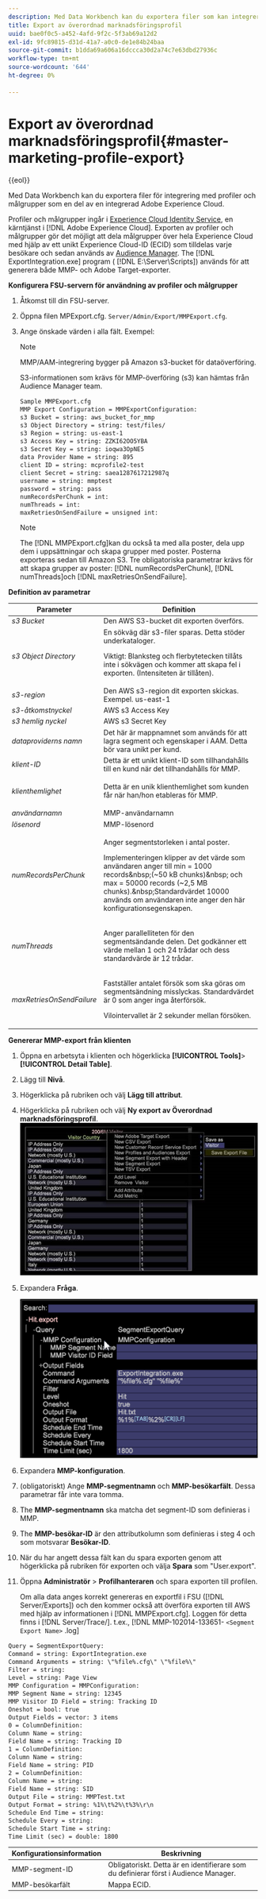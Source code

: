 ```yaml
---
description: Med Data Workbench kan du exportera filer som kan integreras med profilerna och publikens export som en del av en integrerad Adobe Experience Cloud.
title: Export av överordnad marknadsföringsprofil
uuid: bae0f0c5-a452-4afd-9f2c-5f3ab69a12d2
exl-id: 9fc89815-d31d-41a7-a0c0-de1e84b24baa
source-git-commit: b1dda69a606a16dccca30d2a74c7e63dbd27936c
workflow-type: tm+mt
source-wordcount: '644'
ht-degree: 0%

---
```


# Export av överordnad marknadsföringsprofil{#master-marketing-profile-export}

{{eol}}

Med Data Workbench kan du exportera filer för integrering med profiler och målgrupper som en del av en integrerad Adobe Experience Cloud.

<!-- <a id="section_731922BC8628479198A41EF3EA72F2FF"></a> -->

Profiler och målgrupper ingår i [Experience Cloud Identity Service](https://experienceleague.adobe.com/docs/id-service/using/home.html), en kärntjänst i [!DNL Adobe Experience Cloud]. Exporten av profiler och målgrupper gör det möjligt att dela målgrupper över hela Experience Cloud med hjälp av ett unikt Experience Cloud-ID (ECID) som tilldelas varje besökare och sedan används av [Audience Manager](https://experienceleague.adobe.com/docs/audience-manager/user-guide/aam-home.html). The [!DNL ExportIntegration.exe] program ( [!DNL E:\Server\Scripts]) används för att generera både MMP- och Adobe Target-exporter.

**Konfigurera FSU-servern för användning av profiler och målgrupper**

1. Åtkomst till din FSU-server.
1. Öppna filen MPExport.cfg. `Server/Admin/Export/MMPExport.cfg`.
1. Ange önskade värden i alla fält. Exempel:

   >[!NOTE]
   >
   >MMP/AAM-integrering bygger på Amazon s3-bucket för dataöverföring.
   >
   >
   >S3-informationen som krävs för MMP-överföring (s3) kan hämtas från Audience Manager team.

   ```
   Sample MMPExport.cfg
   MMP Export Configuration = MMPExportConfiguration: 
   s3 Bucket = string: aws_bucket_for_mmp 
   s3 Object Directory = string: test/files/ 
   s3 Region = string: us-east-1 
   s3 Access Key = string: ZZKI62OO5YBA 
   s3 Secret Key = string: ioqwa3OpNE5 
   data Provider Name = string: 895 
   client ID = string: mcprofile2-test 
   client Secret = string: saea1287617212987q 
   username = string: mmptest 
   password = string: pass 
   numRecordsPerChunk = int:  
   numThreads = int:  
   maxRetriesOnSendFailure = unsigned int:
   ```

   >[!NOTE]
   >
   >The [!DNL MMPExport.cfg]kan du också ta med alla poster, dela upp dem i uppsättningar och skapa grupper med poster. Posterna exporteras sedan till Amazon S3. Tre obligatoriska parametrar krävs för att skapa grupper av poster: [!DNL numRecordsPerChunk], [!DNL numThreads]och [!DNL maxRetriesOnSendFailure].

**Definition av parametrar**

<table id="table_DDEFBC45895A4663973F9C2EB9052FEF"> 
 <thead> 
  <tr> 
   <th colname="col1" class="entry"> Parameter </th> 
   <th colname="col2" class="entry"> Definition </th> 
  </tr> 
 </thead>
 <tbody> 
  <tr> 
   <td colname="col1"> <i>s3 Bucket</i> </td> 
   <td colname="col2"> Den AWS S3-bucket dit exporten överförs. </td> 
  </tr> 
  <tr> 
   <td colname="col1"> <i>s3 Object Directory</i> </td> 
   <td colname="col2"> En sökväg där s3-filer sparas. Detta stöder underkataloger. <p> <p>Viktigt: Blanksteg och flerbytetecken tillåts inte i sökvägen och kommer att skapa fel i exporten. (Intensiteten är tillåten). </p> </p> </td> 
  </tr> 
  <tr> 
   <td colname="col1"> <i>s3-region</i> </td> 
   <td colname="col2"> Den AWS s3-region dit exporten skickas. Exempel. us-east-1 </td> 
  </tr> 
  <tr> 
   <td colname="col1"> <i>s3-åtkomstnyckel</i> </td> 
   <td colname="col2"> AWS s3 Access Key </td> 
  </tr> 
  <tr> 
   <td colname="col1"> <i>s3 hemlig nyckel</i> </td> 
   <td colname="col2"> AWS s3 Secret Key </td> 
  </tr> 
  <tr> 
   <td colname="col1"> <i>dataproviderns namn</i> </td> 
   <td colname="col2"> Det här är mappnamnet som används för att lagra segment och egenskaper i AAM. Detta bör vara unikt per kund. </td> 
  </tr> 
  <tr> 
   <td colname="col1"> <i>klient-ID</i> </td> 
   <td colname="col2"> Detta är ett unikt klient-ID som tillhandahålls till en kund när det tillhandahålls för MMP. </td> 
  </tr> 
  <tr> 
   <td colname="col1"> <i>klienthemlighet</i> </td> 
   <td colname="col2"> <p><i></i>Detta är en unik klienthemlighet som kunden får när han/hon etableras för MMP. </p> </td> 
  </tr> 
  <tr> 
   <td colname="col1"> <i>användarnamn</i> </td> 
   <td colname="col2"> MMP-användarnamn </td> 
  </tr> 
  <tr> 
   <td colname="col1"> <i>lösenord</i> </td> 
   <td colname="col2"> MMP-lösenord </td> 
  </tr> 
  <tr> 
   <td colname="col1"> <i>numRecordsPerChunk</i> </td> 
   <td colname="col2"> <p>Anger segmentstorleken i antal poster. </p> <p>Implementeringen klipper av det värde som användaren anger till min = 1000 records&amp;nbsp;(~50 kB chunks)&amp;nbsp; och max = 50000 records (~2,5 MB chunks).&amp;nbsp;Standardvärdet 10000 används om användaren inte anger den här konfigurationsegenskapen. </p> </td> 
  </tr> 
  <tr> 
   <td colname="col1"> <i>numThreads</i> </td> 
   <td colname="col2"> <p>Anger parallelliteten för den segmentsändande delen. Det godkänner ett värde mellan 1 och 24 trådar och dess standardvärde är 12 trådar. </p> </td> 
  </tr> 
  <tr> 
   <td colname="col1"> <i>maxRetriesOnSendFailure</i> </td> 
   <td colname="col2"> <p>Fastställer antalet försök som ska göras om segmentsändning misslyckas. Standardvärdet är 0 som anger inga återförsök. </p> <p>Vilointervallet är 2 sekunder mellan försöken. </p> </td> 
  </tr> 
 </tbody> 
</table>

**Genererar MMP-export från klienten**

1. Öppna en arbetsyta i klienten och högerklicka **[!UICONTROL Tools]**> **[!UICONTROL Detail Table]**.
1. Lägg till **Nivå**.
1. Högerklicka på rubriken och välj **Lägg till attribut**.
1. Högerklicka på rubriken och välj **Ny export av Överordnad marknadsföringsprofil**. ![](assets/mmp_mmp_export.png)
1. Expandera **Fråga**.

   ![](assets/mmp_mmp_query.png)

1. Expandera **MMP-konfiguration**.
1. (obligatoriskt) Ange **MMP-segmentnamn** och **MMP-besökarfält**. Dessa parametrar får inte vara tomma.
1. The **MMP-segmentnamn** ska matcha det segment-ID som definieras i MMP.
1. The **MMP-besökar-ID** är den attributkolumn som definieras i steg 4 och som motsvarar **Besökar-ID**.
1. När du har angett dessa fält kan du spara exporten genom att högerklicka på rubriken för exporten och välja **Spara** som &quot;User\.export&quot;.
1. Öppna **Administratör** > **Profilhanteraren** och spara exporten till profilen.

   Om alla data anges korrekt genereras en exportfil i FSU ([!DNL Server/Exports]) och den kommer också att överföra exporten till AWS med hjälp av informationen i [!DNL MMPExport.cfg]. Loggen för detta finns i [!DNL Server/Trace/]. t.ex., [!DNL MMP-102014-133651- `<Segment Export Name>` .log]

```
Query = SegmentExportQuery: 
Command = string: ExportIntegration.exe 
Command Arguments = string: \"%file%.cfg\" \"%file%\" 
Filter = string: 
Level = string: Page View 
MMP Configuration = MMPConfiguration: 
MMP Segment Name = string: 12345 
MMP Visitor ID Field = string: Tracking ID 
Oneshot = bool: true 
Output Fields = vector: 3 items 
0 = ColumnDefinition: 
Column Name = string: 
Field Name = string: Tracking ID 
1 = ColumnDefinition: 
Column Name = string: 
Field Name = string: PID 
2 = ColumnDefinition: 
Column Name = string: 
Field Name = string: SID 
Output File = string: MMPTest.txt 
Output Format = string: %1%\t%2%\t%3%\r\n 
Schedule End Time = string: 
Schedule Every = string: 
Schedule Start Time = string: 
Time Limit (sec) = double: 1800 
```

| Konfigurationsinformation | Beskrivning |
|---|---|
| MMP-segment-ID | Obligatoriskt. Detta är en identifierare som du definierar först i Audience Manager. |
| MMP-besökarfält | Mappa ECID. |
